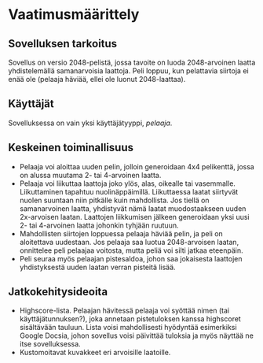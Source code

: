 # Vaatimusmäärittely
## Sovelluksen tarkoitus
Sovellus on versio 2048-pelistä, jossa tavoite on luoda 2048-arvoinen laatta yhdistelemällä samanarvoisia laattoja. Peli loppuu, kun pelattavia siirtoja ei enää ole (pelaaja häviää, ellei ole luonut 2048-laattaa).
## Käyttäjät
Sovelluksessa on vain yksi käyttäjätyyppi, *pelaaja*.
## Keskeinen toiminallisuus
* Pelaaja voi aloittaa uuden pelin, jolloin generoidaan 4x4 pelikenttä, jossa on alussa muutama 2- tai 4-arvoinen laatta.
* Pelaaja voi liikuttaa laattoja joko ylös, alas, oikealle tai vasemmalle. Liikuttaminen tapahtuu nuolinäppäimillä. Liikuttaessa laatat siirtyvät nuolen suuntaan niin pitkälle kuin mahdollista. Jos tiellä on samanarvoinen laatta, yhdistyvät nämä laatat muodostaakseen uuden 2x-arvoisen laatan. Laattojen liikkumisen jälkeen generoidaan  yksi uusi 2- tai 4-arvoinen laatta johonkin tyhjään ruutuun.
* Mahdollisten siirtojen loppuessa pelaaja häviää pelin, ja peli on aloitettava uudestaan. Jos pelaaja saa luotua 2048-arvoisen laatan, onnittelee peli pelaajaa voitosta, mutta peliä voi silti jatkaa eteenpäin.
* Peli seuraa myös pelaajan pistesaldoa, johon saa jokaisesta laattojen yhdistyksestä uuden laatan verran pisteitä lisää.
## Jatkokehitysideoita
* Highscore-lista. Pelaajan hävitessä pelaaja voi syöttää nimen (tai käyttäjätunnuksen?), joka annetaan pistetuloksen kanssa highscoret sisältävään tauluun. Lista voisi mahdollisesti hyödyntää esimerkiksi Google Docsia, johon sovellus voisi päivittää tuloksia ja myös näyttää ne itse sovelluksessa.
* Kustomoitavat kuvakkeet eri arvoisille laatoille.
